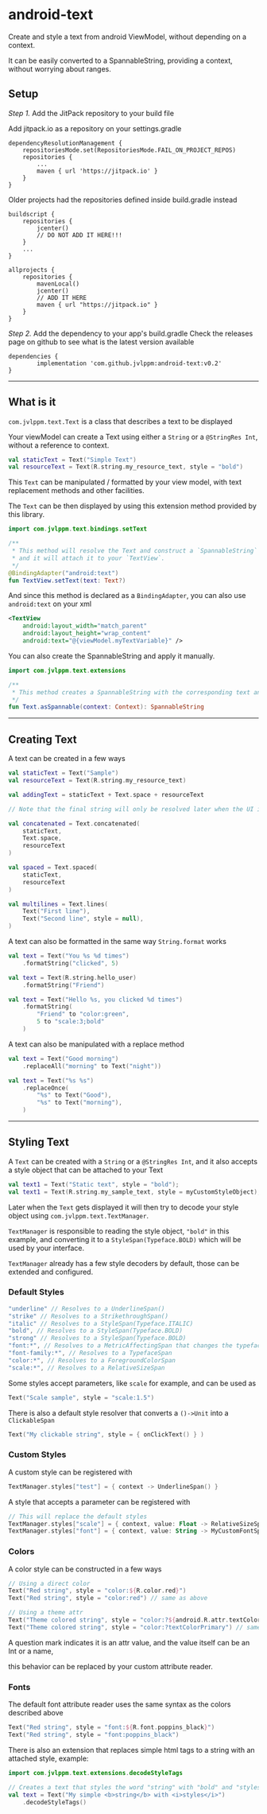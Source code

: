 # android-text

Create and style a text from android ViewModel, without depending on a context.

It can be easily converted to a SpannableString, providing a context, without worrying about ranges.

## Setup

*Step 1.* Add the JitPack repository to your build file

Add jitpack.io as a repository on your settings.gradle

```
dependencyResolutionManagement {
    repositoriesMode.set(RepositoriesMode.FAIL_ON_PROJECT_REPOS)
    repositories {
        ...
        maven { url 'https://jitpack.io' }
    }
}
```

Older projects had the repositories defined inside build.gradle instead

```
buildscript {
    repositories {
        jcenter()
        // DO NOT ADD IT HERE!!!
    }
    ...
}

allprojects {
    repositories {
        mavenLocal()
        jcenter()
        // ADD IT HERE
        maven { url "https://jitpack.io" }
    }
}
```

*Step 2.* Add the dependency to your app's build.gradle
Check the releases page on github to see what is the latest version available

```
dependencies {
		implementation 'com.github.jvlppm:android-text:v0.2'
}
```

---

## What is it

`com.jvlppm.text.Text` is a class that describes a text to be displayed

Your viewModel can create a Text using either a `String` or a `@StringRes Int`,
without a reference to context.

```kotlin
val staticText = Text("Simple Text")
val resourceText = Text(R.string.my_resource_text, style = "bold")
```

This `Text` can be manipulated / formatted by your view model,
with text replacement methods and other facilities.

The `Text` can be then displayed by using this extension method provided by this library.

```kotlin
import com.jvlppm.text.bindings.setText

/**
 * This method will resolve the Text and construct a `SpannableString` that represents it,
 * and it will attach it to your `TextView`.
 */
@BindingAdapter("android:text")
fun TextView.setText(text: Text?)
```

And since this method is declared as a `BindingAdapter`, you can also use `android:text` on your xml

```xml
<TextView
    android:layout_width="match_parent"
    android:layout_height="wrap_content"
    android:text="@{viewModel.myTextVariable}" />
```

You can also create the SpannableString and apply it manually.

```kotlin
import com.jvlppm.text.extensions

/**
 * This method creates a SpannableString with the corresponding text and styles applied.
 */
fun Text.asSpannable(context: Context): SpannableString
```

---

## Creating Text

A text can be created in a few ways

```kotlin
val staticText = Text("Sample")
val resourceText = Text(R.string.my_resource_text)

val addingText = staticText + Text.space + resourceText

// Note that the final string will only be resolved later when the UI invoke toString(context)

val concatenated = Text.concatenated(
    staticText,
    Text.space,
    resourceText
)

val spaced = Text.spaced(
    staticText,
    resourceText
)

val multilines = Text.lines(
    Text("First line"),
    Text("Second line", style = null),
)
```

A text can also be formatted in the same way `String.format` works

```kotlin
val text = Text("You %s %d times")
    .formatString("clicked", 5)

val text = Text(R.string.hello_user)
    .formatString("Friend")

val text = Text("Hello %s, you clicked %d times")
    .formatString(
        "Friend" to "color:green",
        5 to "scale:3;bold"
    )
```

A text can also be manipulated with a replace method

```kotlin
val text = Text("Good morning")
    .replaceAll("morning" to Text("night"))

val text = Text("%s %s")
    .replaceOnce(
        "%s" to Text("Good"),
        "%s" to Text("morning"),
    )
```

---

## Styling Text

A `Text` can be created with a `String` or a `@StringRes Int`, and it also accepts a style object that can be attached to your Text

```kotlin
val text1 = Text("Static text", style = "bold");
val text1 = Text(R.string.my_sample_text, style = myCustomStyleObject);
```

Later when the `Text` gets displayed it will then try to decode your style object using `com.jvlppm.text.TextManager`.

`TextManager` is responsible to reading the style object, `"bold"` in this example, and converting it to a `StyleSpan(Typeface.BOLD)`
which will be used by your interface.

`TextManager` already has a few style decoders by default, those can be extended and configured.


### Default Styles

```kotlin
"underline" // Resolves to a UnderlineSpan()
"strike" // Resolves to a StrikethroughSpan()
"italic" // Resolves to a StyleSpan(Typeface.ITALIC)
"bold", // Resolves to a StyleSpan(Typeface.BOLD)
"strong" // Resolves to a StyleSpan(Typeface.BOLD)
"font:*", // Resolves to a MetricAffectingSpan that changes the typeface
"font-family:*", // Resolves to a TypefaceSpan
"color:*", // Resolves to a ForegroundColorSpan
"scale:*", // Resolves to a RelativeSizeSpan
```

Some styles accept parameters, like `scale` for example, and can be used as

```kotlin
Text("Scale sample", style = "scale:1.5")
```

There is also a default style resolver that converts a `()->Unit` into a `ClickableSpan`

```kotlin
Text("My clickable string", style = { onClickText() } )
```

### Custom Styles

A custom style can be registered with

```kotlin
TextManager.styles["test"] = { context -> UnderlineSpan() }
```

A style that accepts a parameter can be registered with

```kotlin
// This will replace the default styles
TextManager.styles["scale"] = { context, value: Float -> RelativeSizeSpan(value) }
TextManager.styles["font"] = { context, value: String -> MyCustomFontSpan(value) }
```

### Colors

A color style can be constructed in a few ways

```kotlin
// Using a direct color
Text("Red string", style = "color:${R.color.red}")
Text("Red string", style = "color:red") // same as above

// Using a theme attr
Text("Theme colored string", style = "color:?${android.R.attr.textColorPrimary}")
Text("Theme colored string", style = "color:?textColorPrimary") // same as above
```

A question mark indicates it is an attr value, and the value itself can be an Int or a name,

this behavior can be replaced by your custom attribute reader.

### Fonts

The default font attribute reader uses the same syntax as the colors described above

```kotlin
Text("Red string", style = "font:${R.font.poppins_black}")
Text("Red string", style = "font:poppins_black")
```


There is also an extension that replaces simple html tags to a string with an attached style,
example:

```kotlin
import com.jvlppm.text.extensions.decodeStyleTags

// Creates a text that styles the word "string" with "bold" and "styles" with "italic"
val text = Text("My simple <b>string</b> with <i>styles</i>")
    .decodeStyleTags()
```
